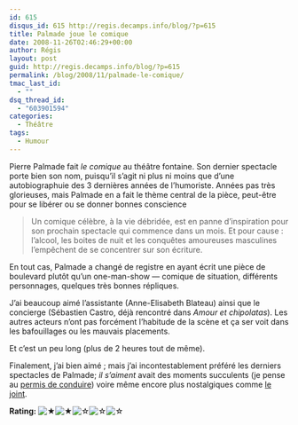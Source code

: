 ```yaml
---
id: 615
disqus_id: 615 http://regis.decamps.info/blog/?p=615
title: Palmade joue le comique
date: 2008-11-26T02:46:29+00:00
author: Régis
layout: post
guid: http://regis.decamps.info/blog/?p=615
permalink: /blog/2008/11/palmade-le-comique/
tmac_last_id:
  - ""
dsq_thread_id:
  - "603901594"
categories:
  - Théâtre
tags:
  - Humour
---
```

Pierre Palmade fait _le comique_ au théâtre fontaine. Son dernier spectacle porte bien son nom, puisqu’il s’agit ni plus ni moins que d’une autobiographuie des 3 dernières années de l’humoriste. Années pas très glorieuses, mais Palmade en a fait le thème central de la pièce, peut-être pour se libérer ou se donner bonnes conscience

> Un comique célèbre, à la vie débridée, est en panne d’inspiration pour son prochain spectacle qui commence dans un mois. Et pour cause : l’alcool, les boites de nuit et les conquêtes amoureuses masculines l’empêchent de se concentrer sur son écriture.

En tout cas, Palmade a changé de registre en ayant écrit une pièce de boulevard plutôt qu’un one-man-show &#8212; comique de situation, différents personnages, quelques très bonnes répliques.

J’ai beaucoup aimé l’assistante (Anne-Elisabeth Blateau) ainsi que le concierge (Sébastien Castro, déjà rencontré dans _Amour et chipolatas_). Les autres acteurs n’ont pas forcément l’habitude de la scène et ça ser voit dans les bafouillages ou les mauvais placements.

Et c’est un peu long (plus de 2 heures tout de même).

Finalement, j’ai bien aimé ; mais j’ai incontestablement préféré les derniers spectacles de Palmade; _il s’aiment_ avait des moments succulents (je pense au [permis de conduire](http://www.dailymotion.com/relevance/search/palmade%2Blaroque/video/x6052b_pierre-palmade-michele-laroque-le-p_fun)) voire même encore plus nostalgiques comme [le joint](http://www.youtube.com/watch?v=LgKlDyyCX40).

**Rating:** ![&#9733;](http://regis.decamps.info/blog/wp-content/plugins/xavins-review-ratings/default/star.png "2/5")![&#9733;](http://regis.decamps.info/blog/wp-content/plugins/xavins-review-ratings/default/star.png "2/5")![&#9734;](http://regis.decamps.info/blog/wp-content/plugins/xavins-review-ratings/default/blank_star.png "2/5")![&#9734;](http://regis.decamps.info/blog/wp-content/plugins/xavins-review-ratings/default/blank_star.png "2/5")![&#9734;](http://regis.decamps.info/blog/wp-content/plugins/xavins-review-ratings/default/blank_star.png "2/5") 
